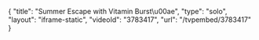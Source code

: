 {
    "title": "Summer Escape with Vitamin Burst\u00ae",
    "type": "solo",
    "layout": "iframe-static",
    "videoId": "3783417",
    "url": "\/tvpembed\/3783417"
}